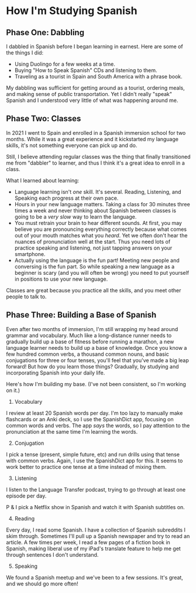 # How I'm Studying Spanish

## Phase One: Dabbling

I dabbled in Spanish before I began learning in earnest. Here are some of the things I did:

- Using Duolingo for a few weeks at a time.
- Buying "How to Speak Spanish" CDs and listening to them.
- Traveling as a tourist in Spain and South America with a phrase book.

My dabbling was sufficient for getting around as a tourist, ordering meals, and making sense of public transportation. Yet I didn't really "speak" Spanish and I understood very little of what was happening around me.

## Phase Two: Classes

In 2021 I went to Spain and enrolled in a Spanish immersion school for two months. While it was a great experience and it kickstarted my language skills, it's not something everyone can pick up and do.

Still, I believe attending regular classes was the thing that finally transitioned me from "dabbler" to learner, and thus I think it's a great idea to enroll in a class.

What I learned about learning:

* Language learning isn't *one* skill. It's several. Reading, Listening, and Speaking each progress at their own pace.
* Hours in your new language matters. Taking a class for 30 minutes three times a week and never thinking about Spanish between classes is going to be a *very slow* way to learn the language.
* You must retrain your brain to hear different sounds. At first, you may believe you are pronouncing everything correctly because what comes out of your mouth matches what you *heard*. Yet we often don't hear the nuances of pronunciation well at the start. Thus you need lots of practice speaking and listening, not just tapping answers on your smartphone.
* Actually using the language is the fun part! Meeting new people and conversing is the fun part. So while speaking a new language as a beginner is scary (and you will often be wrong) you need to put yourself in positions to use your new language.

Classes are great because you practice all the skills, and you meet other people to talk to.

## Phase Three: Building a Base of Spanish

Even after two months of immersion, I'm still wrapping my head around grammar and vocabulary. Much like a long-distance runner needs to gradually build up a base of fitness before running a marathon, a new language learner needs to build up a base of knowledge. Once you know a few hundred common verbs, a thousand common nouns, and basic conjugations for three or four tenses, you'll feel that you've made a big leap forward! But how do you learn those things? Gradually, by studying and incorporating Spanish into your daily life.

Here's how I'm building my base. (I've not been consistent, so I'm working on it.)

1. Vocabulary

I review at least 20 Spanish words per day. I'm too lazy to manually make flashcards or an Anki deck, so I use the SpanishDict app, focusing on common words and verbs. The app *says* the words, so I pay attention to the pronunciation at the same time I'm learning the words.

2. Conjugation

I pick a tense (present, simple future, etc) and run drills using that tense with common verbs. Again, I use the SpanishDict app for this. It seems to work better to practice one tense at a time instead of mixing them.

3. Listening

I listen to the Language Transfer podcast, trying to go through at least one episode per day. 

P & I pick a Netflix show in Spanish and watch it with Spanish subtitles on.

4. Reading

Every day, I read some Spanish. I have a collection of Spanish subreddits I skim through. Sometimes I'll pull up a Spanish newspaper and try to read an article. A few times per week, I read a few pages of a fiction book in Spanish, making liberal use of my iPad's translate feature to help me get through sentences I don't understand.

5. Speaking

We found a Spanish meetup and we've been to a few sessions. It's great, and we should go more often! 




